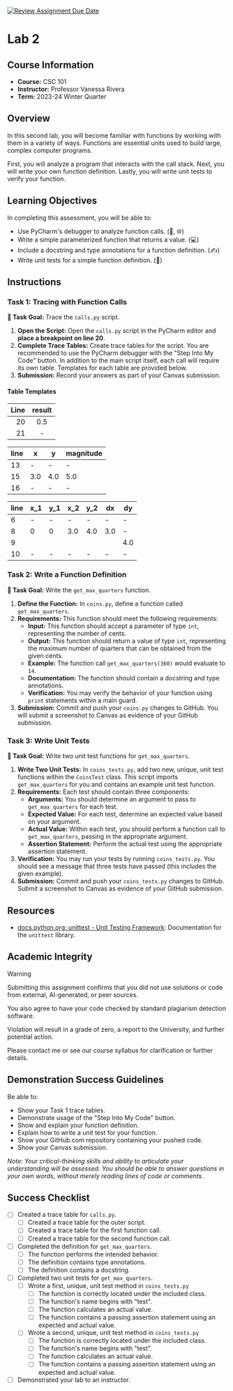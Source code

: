 [![Review Assignment Due Date](https://classroom.github.com/assets/deadline-readme-button-24ddc0f5d75046c5622901739e7c5dd533143b0c8e959d652212380cedb1ea36.svg)](https://classroom.github.com/a/Y10lslSL)
# Lab 2

## Course Information
- **Course:** CSC 101
- **Instructor:** Professor Vanessa Rivera
- **Term:** 2023-24 Winter Quarter

## Overview
In this second lab, you will become familiar with functions by working with them in a variety of ways.
Functions are essential units used to build large, complex computer programs.

First, you will analyze a program that interacts with the call stack.
Next, you will write your own function definition.
Lastly, you will write unit tests to verify your function.

## Learning Objectives
In completing this assessment, you will be able to:
- Use PyCharm's debugger to analyze function calls. (🧠, 🌐)
- Write a simple parameterized function that returns a value. (💻)
- Include a docstring and type annotations for a function definition. (✍️)
- Write unit tests for a simple function definition. (🧪)

## Instructions
### Task 1: Tracing with Function Calls
**🎯 Task Goal:** Trace the `calls.py` script.

1. **Open the Script:** Open the `calls.py` script in the PyCharm editor and **place a breakpoint on line 20**.
2. **Complete Trace Tables:** Create trace tables for the script.
   You are recommended to use the PyCharm debugger with the "Step Into My Code" button.
   In addition to the main script itself, each call will require its own table.
   Templates for each table are provided below.
3. **Submission:** Record your answers as part of your Canvas submission.

#### Table Templates
| Line | result |
|-----:|:------:|
|   20 |  0.5   |
|   21 |   -    |

| line | x   | y   | magnitude |
|------|-----|-----|-----------|
| 13   | -   | -   | -         |
| 15   | 3.0 | 4.0 | 5.0       |
| 16   | -   | -   | -         |


| line | x_1 | y_1 | x_2 | y_2 | dx  | dy  |
|------|-----|-----|-----|-----|-----|-----|
| 6    | -   | -   | -   | -   | -   | -   |
| 8    | 0   | 0   | 3.0 | 4.0 | 3.0 | -   |
| 9    |     |     |     |     |     | 4.0 |
| 10   | -   | -   | -   | -   | -   | -   |




### Task 2: Write a Function Definition
**🎯 Task Goal:** Write the `get_max_quarters` function.

1. **Define the Function:** In `coins.py`, define a function called `get_max_quarters`.
2. **Requirements:** This function should meet the following requirements:
   - **Input:** This function should accept a parameter of type `int`, representing the number of cents.
   - **Output:** This function should return a value of type `int`, representing the maximum number of quarters that can be obtained from the given cents.
   - **Example:** The function call `get_max_quarters(360)` would evaluate to `14`.
   - **Documentation:** The function should contain a docstring and type annotations.
   - **Verification:** You may verify the behavior of your function using `print` statements within a main guard.
3. **Submission:** Commit and push your `coins.py` changes to GitHub.
   You will submit a screenshot to Canvas as evidence of your GitHub submission. 

### Task 3: Write Unit Tests
**🎯 Task Goal:** Write two unit test functions for `get_max_quarters`.

1. **Write Two Unit Tests:** In `coins_tests.py`, add two new, unique, unit test functions within the `CoinsTest` class.
   This script imports `get_max_quarters` for you and contains an example unit test function.
2. **Requirements:** Each test should contain three components:
   - **Arguments:** You should determine an argument to pass to `get_max_quarters` for each test. 
   - **Expected Value:** For each test, determine an expected value based on your argument.
   - **Actual Value:** Within each test, you should perform a function call to `get_max_quarters`, passing in the appropriate argument.
   - **Assertion Statement:** Perform the actual test using the appropriate assertion statement.
3. **Verification:** You may run your tests by running `coins_tests.py`.
   You should see a message that three tests have passed (this includes the given example).
4. **Submission:** Commit and push your `coins_tests.py` changes to GitHub.
   Submit a screenshot to Canvas as evidence of your GitHub submission.

## Resources
- [docs.python.org: unittest - Unit Testing Framework](https://docs.python.org/3/library/unittest.html): Documentation for the `unittest` library.

## Academic Integrity
> [!Warning]
> 
> Submitting this assignment confirms that you did not use solutions or code from external, AI-generated, or peer sources.
>
> You also agree to have your code checked by standard plagiarism detection software.
>
> Violation will result in a grade of zero, a report to the University, and further potential action.
>
> Please contact me or see our course syllabus for clarification or further details.

## Demonstration Success Guidelines
Be able to:
* Show your Task 1 trace tables.
* Demonstrate usage of the "Step Into My Code" button.
* Show and explain your function definition.
* Explain how to write a unit test for your function.
* Show your GitHub.com repository containing your pushed code.
* Show your Canvas submission.

*Note: Your critical-thinking skills and ability to articulate your understanding will be assessed. You should be able to answer questions in your own words, without merely reading lines of code or comments.*

## Success Checklist
- [ ] Created a trace table for `calls.py`.
  - [ ] Created a trace table for the outer script.
  - [ ] Created a trace table for the first function call.
  - [ ] Created a trace table for the second function call.
- [ ] Completed the definition for `get_max_quarters`.
  - [ ] The function performs the intended behavior.
  - [ ] The definition contains type annotations.
  - [ ] The definition contains a docstring.
- [ ] Completed two unit tests for `get_max_quarters`.
  - [ ] Wrote a first, unique, unit test method in `coins_tests.py`
    - [ ] The function is correctly located under the included class.
    - [ ] The function's name begins with "test".
    - [ ] The function calculates an actual value.
    - [ ] The function contains a passing assertion statement using an expected and actual value.
  - [ ] Wrote a second, unique, unit test method in `coins_tests.py`
    - [ ] The function is correctly located under the included class.
    - [ ] The function's name begins with "test".
    - [ ] The function calculates an actual value.
    - [ ] The function contains a passing assertion statement using an expected and actual value.
- [ ] Demonstrated your lab to an instructor.